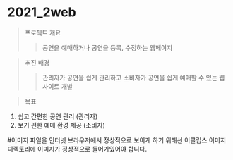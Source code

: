 # 2021_2web

> 프로젝트 개요
>> 공연을 예매하거나 공연을 등록, 수정하는 웹페이지

> 추진 배경
>> 관리자가 공연을 쉽게 관리하고 소비자가 공연을 쉽게 예매할 수 있는 웹사이트 개발

> 목표
1. 쉽고 간편한 공연 관리 (관리자)
2. 보기 편한 예매 환경 제공 (소비자)


#이미지 파일을 인터넷 브라우저에서 정상적으로 보이게 하기 위해선 이클립스 이미지 디렉토리에 이미지가 정상적으로 들어가있어야 합니다.

#
